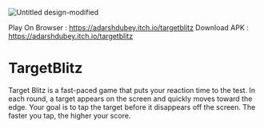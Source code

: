 ![Untitled design-modified](https://user-images.githubusercontent.com/99970131/206638377-2868df6f-5f1c-429e-8b9d-8a05ff336d1a.png)

Play On Browser : https://adarshdubey.itch.io/targetblitz
Download APK : https://adarshdubey.itch.io/targetblitz

# TargetBlitz
Target Blitz is a fast-paced game that puts your reaction time to the test. In each round, a target appears on the screen and quickly moves toward the edge. Your goal is to tap the target before it disappears off the screen. The faster you tap, the higher your score.
